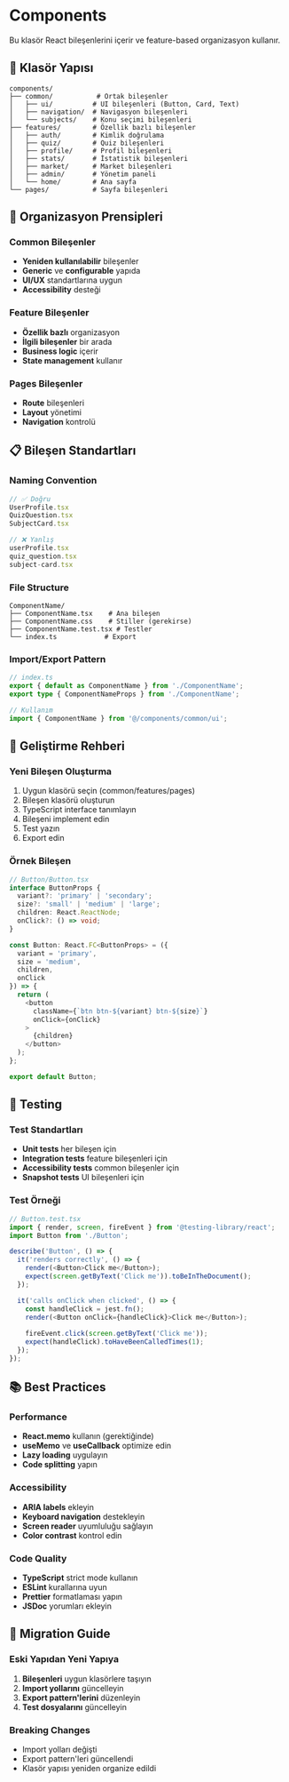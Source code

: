 # Components

Bu klasör React bileşenlerini içerir ve feature-based organizasyon kullanır.

## 📁 Klasör Yapısı

```
components/
├── common/           # Ortak bileşenler
│   ├── ui/          # UI bileşenleri (Button, Card, Text)
│   ├── navigation/  # Navigasyon bileşenleri
│   └── subjects/    # Konu seçimi bileşenleri
├── features/        # Özellik bazlı bileşenler
│   ├── auth/        # Kimlik doğrulama
│   ├── quiz/        # Quiz bileşenleri
│   ├── profile/     # Profil bileşenleri
│   ├── stats/       # İstatistik bileşenleri
│   ├── market/      # Market bileşenleri
│   ├── admin/       # Yönetim paneli
│   └── home/        # Ana sayfa
└── pages/           # Sayfa bileşenleri
```

## 🎯 Organizasyon Prensipleri

### Common Bileşenler
- **Yeniden kullanılabilir** bileşenler
- **Generic** ve **configurable** yapıda
- **UI/UX** standartlarına uygun
- **Accessibility** desteği

### Feature Bileşenler
- **Özellik bazlı** organizasyon
- **İlgili bileşenler** bir arada
- **Business logic** içerir
- **State management** kullanır

### Pages Bileşenler
- **Route** bileşenleri
- **Layout** yönetimi
- **Navigation** kontrolü

## 📋 Bileşen Standartları

### Naming Convention
```typescript
// ✅ Doğru
UserProfile.tsx
QuizQuestion.tsx
SubjectCard.tsx

// ❌ Yanlış
userProfile.tsx
quiz_question.tsx
subject-card.tsx
```

### File Structure
```
ComponentName/
├── ComponentName.tsx    # Ana bileşen
├── ComponentName.css    # Stiller (gerekirse)
├── ComponentName.test.tsx # Testler
└── index.ts            # Export
```

### Import/Export Pattern
```typescript
// index.ts
export { default as ComponentName } from './ComponentName';
export type { ComponentNameProps } from './ComponentName';

// Kullanım
import { ComponentName } from '@/components/common/ui';
```

## 🔧 Geliştirme Rehberi

### Yeni Bileşen Oluşturma
1. Uygun klasörü seçin (common/features/pages)
2. Bileşen klasörü oluşturun
3. TypeScript interface tanımlayın
4. Bileşeni implement edin
5. Test yazın
6. Export edin

### Örnek Bileşen
```typescript
// Button/Button.tsx
interface ButtonProps {
  variant?: 'primary' | 'secondary';
  size?: 'small' | 'medium' | 'large';
  children: React.ReactNode;
  onClick?: () => void;
}

const Button: React.FC<ButtonProps> = ({
  variant = 'primary',
  size = 'medium',
  children,
  onClick
}) => {
  return (
    <button 
      className={`btn btn-${variant} btn-${size}`}
      onClick={onClick}
    >
      {children}
    </button>
  );
};

export default Button;
```

## 🧪 Testing

### Test Standartları
- **Unit tests** her bileşen için
- **Integration tests** feature bileşenleri için
- **Accessibility tests** common bileşenler için
- **Snapshot tests** UI bileşenleri için

### Test Örneği
```typescript
// Button.test.tsx
import { render, screen, fireEvent } from '@testing-library/react';
import Button from './Button';

describe('Button', () => {
  it('renders correctly', () => {
    render(<Button>Click me</Button>);
    expect(screen.getByText('Click me')).toBeInTheDocument();
  });

  it('calls onClick when clicked', () => {
    const handleClick = jest.fn();
    render(<Button onClick={handleClick}>Click me</Button>);
    
    fireEvent.click(screen.getByText('Click me'));
    expect(handleClick).toHaveBeenCalledTimes(1);
  });
});
```

## 📚 Best Practices

### Performance
- **React.memo** kullanın (gerektiğinde)
- **useMemo** ve **useCallback** optimize edin
- **Lazy loading** uygulayın
- **Code splitting** yapın

### Accessibility
- **ARIA labels** ekleyin
- **Keyboard navigation** destekleyin
- **Screen reader** uyumluluğu sağlayın
- **Color contrast** kontrol edin

### Code Quality
- **TypeScript** strict mode kullanın
- **ESLint** kurallarına uyun
- **Prettier** formatlaması yapın
- **JSDoc** yorumları ekleyin

## 🔄 Migration Guide

### Eski Yapıdan Yeni Yapıya
1. **Bileşenleri** uygun klasörlere taşıyın
2. **Import yollarını** güncelleyin
3. **Export pattern'lerini** düzenleyin
4. **Test dosyalarını** güncelleyin

### Breaking Changes
- Import yolları değişti
- Export pattern'leri güncellendi
- Klasör yapısı yeniden organize edildi 